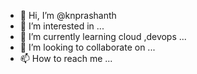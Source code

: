 - 👋 Hi, I’m @knprashanth
- 👀 I’m interested in ...
- 🌱 I’m currently learning cloud ,devops  ...
- 💞️ I’m looking to collaborate on ...
- 📫 How to reach me ...

<!---
knprashanth/knprashanth is a ✨ special ✨ repository because its `README.md` (this file) appears on your GitHub profile.
You can click the Preview link to take a look at your changes.
--->
